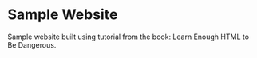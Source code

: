 # Sample Website

Sample website built using tutorial from the book: Learn Enough HTML to Be Dangerous.